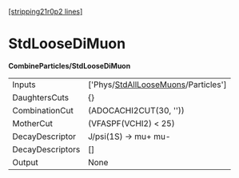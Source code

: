 [[stripping21r0p2 lines]](./stripping21r0p2-index)

# StdLooseDiMuon

**CombineParticles/StdLooseDiMuon**

|                  |                                                                                             |
|------------------|---------------------------------------------------------------------------------------------|
| Inputs           | ['Phys/[StdAllLooseMuons](./stripping21r0p2-commonparticles-stdallloosemuons)/Particles'] |
| DaughtersCuts    | {}                                                                                          |
| CombinationCut   | (ADOCACHI2CUT(30, ''))                                                                      |
| MotherCut        | (VFASPF(VCHI2) \< 25)                                                                       |
| DecayDescriptor  | J/psi(1S) -\> mu+ mu-                                                                       |
| DecayDescriptors | []                                                                                        |
| Output           | None                                                                                        |

